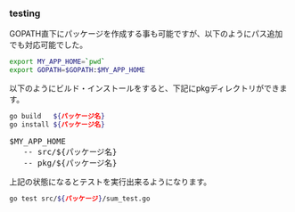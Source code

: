 ### testing


GOPATH直下にパッケージを作成する事も可能ですが、以下のようにパス追加でも対応可能でした。


```sh
export MY_APP_HOME=`pwd`
export GOPATH=$GOPATH:$MY_APP_HOME
```

以下のようにビルド・インストールをすると、下記にpkgディレクトリができます。

```sh
go build   ${パッケージ名}
go install ${パッケージ名}
```

<pre>
$MY_APP_HOME
   -- src/${パッケージ名}
   -- pkg/${パッケージ名}
</pre>


上記の状態になるとテストを実行出来るようになります。

```sh
go test src/${パッケージ}/sum_test.go
```
